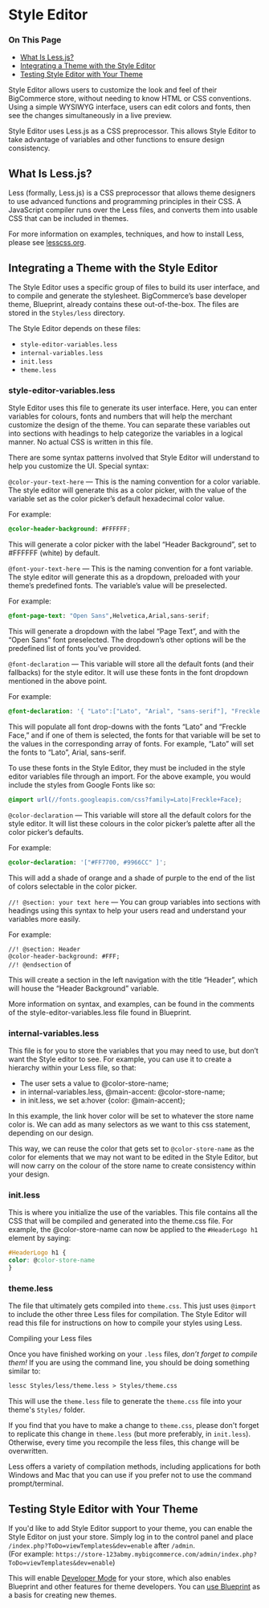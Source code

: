 # Style Editor

<div class="otp" id="no-index">

### On This Page
- [What Is Less.js?](#what-is-lessjs)
- [Integrating a Theme with the Style Editor](#integrating-a-theme-with-the-style-editor)
- [Testing Style Editor with Your Theme](#testing-style-editor-with-your-theme)

</div> 

Style Editor allows users to customize the look and feel of their BigCommerce store, without needing to know HTML or CSS conventions. Using a simple WYSIWYG interface, users can edit colors and fonts, then see the changes simultaneously in a live preview.

Style Editor uses Less.js as a CSS preprocessor. This allows Style Editor to take advantage of variables and other functions to ensure design consistency.

## What Is Less.js? 

Less (formally, Less.js) is a CSS preprocessor that allows theme designers to use advanced functions and programming principles in their CSS. A JavaScript compiler runs over the Less files, and converts them into usable CSS that can be included in themes.

For more information on examples, techniques, and how to install Less, please see <a href="http://lesscss.org/" target="_blank">lesscss.org</a>.

## Integrating a Theme with the Style Editor 

The Style Editor uses a specific group of files to build its user interface, and to compile and generate the stylesheet. BigCommerce’s base developer theme, Blueprint, already contains these out-of-the-box. The files are stored in the `Styles/less` directory.

The Style Editor depends on these files:

*   `style-editor-variables.less`
*   `internal-variables.less`
*   `init.less`
*   `theme.less`

### style-editor-variables.less 

Style Editor uses this file to generate its user interface. Here, you can enter variables for colours, fonts and numbers that will help the merchant customize the design of the theme. You can separate these variables out into sections with headings to help categorize the variables in a logical manner. No actual CSS is written in this file.

There are some syntax patterns involved that Style Editor will understand to help you customize the UI. Special syntax:

`@color-your-text-here` — This is the naming convention for a color variable. The style editor will generate this as a color picker, with the value of the variable set as the color picker’s default hexadecimal color value.

For example:

<div class="HubBlock-header">
    <div class="HubBlock-header-title flex items-center">
        <div class="HubBlock-header-name"></div>
    </div><div class="HubBlock-header-subtitle"></div>
</div>

<!--
title: ""
subtitle: ""
lineNumbers: true
-->

```css
@color-header-background: #FFFFFF;
```

This will generate a color picker with the label “Header Background”, set to #FFFFFF (white) by default.

`@font-your-text-here` — This is the naming convention for a font variable. The style editor will generate this as a dropdown, preloaded with your theme’s predefined fonts. The variable’s value will be preselected.

For example:

<div class="HubBlock-header">
    <div class="HubBlock-header-title flex items-center">
        <div class="HubBlock-header-name"></div>
    </div><div class="HubBlock-header-subtitle"></div>
</div>

<!--
title: ""
subtitle: ""
lineNumbers: true
-->

```css
@font-page-text: "Open Sans",Helvetica,Arial,sans-serif;
```

This will generate a dropdown with the label “Page Text”, and with the “Open Sans” font preselected. The dropdown’s other options will be the predefined list of fonts you’ve provided.

`@font-declaration` — This variable will store all the default fonts (and their fallbacks) for the style editor. It will use these fonts in the font dropdown mentioned in the above point.

For example:

<div class="HubBlock-header">
    <div class="HubBlock-header-title flex items-center">
        <div class="HubBlock-header-name"></div>
    </div><div class="HubBlock-header-subtitle"></div>
</div>

<!--
title: ""
subtitle: ""
lineNumbers: true
-->

```css
@font-declaration: '{ "Lato":["Lato", "Arial", "sans-serif"], "Freckle Face":["Freckle Face", "cursive"]}';

```

This will populate all font drop-downs with the fonts “Lato” and “Freckle Face,” and if one of them is selected, the fonts for that variable will be set to the values in the corresponding array of fonts. For example, “Lato” will set the fonts to “Lato”, Arial, sans-serif.

To use these fonts in the Style Editor, they must be included in the style editor variables file through an import. For the above example, you would include the styles from Google Fonts like so:

<div class="HubBlock-header">
    <div class="HubBlock-header-title flex items-center">
        <div class="HubBlock-header-name"></div>
    </div><div class="HubBlock-header-subtitle"></div>
</div>

<!--
title: ""
subtitle: ""
lineNumbers: true
-->

```css
@import url(//fonts.googleapis.com/css?family=Lato|Freckle+Face);

```

`@color-declaration` — This variable will store all the default colors for the style editor. It will list these colours in the color picker’s palette after all the color picker’s defaults.

For example:

<div class="HubBlock-header">
    <div class="HubBlock-header-title flex items-center">
        <div class="HubBlock-header-name"></div>
    </div><div class="HubBlock-header-subtitle"></div>
</div>

<!--
title: ""
subtitle: ""
lineNumbers: true
-->

```css
@color-declaration: '["#FF7700, #9966CC" ]';
```

This will add a shade of orange and a shade of purple to the end of the list of colors selectable in the color picker.

`//! @section: your text here` — You can group variables into sections with headings using this syntax to help your users read and understand your variables more easily.

For example:

`//! @section: Header`  
`@color-header-background: #FFF;`  
`//! @endsection`  of

This will create a section in the left navigation with the title “Header”, which will house the “Header Background” variable.

More information on syntax, and examples, can be found in the comments of the style-editor-variables.less file found in Blueprint.

### internal-variables.less 

This file is for you to store the variables that you may need to use, but don’t want the Style editor to see. For example, you can use it to create a hierarchy within your Less file, so that:

*   The user sets a value to @color-store-name;
*   in internal-variables.less, @main-accent: @color-store-name;
*   in init.less, we set a:hover {color: @main-accent};

In this example, the link hover color will be set to whatever the store name color is. We can add as many selectors as we want to this css statement, depending on our design.

This way, we can reuse the color that gets set to `@color-store-name` as the color for elements that we may not want to be edited in the Style Editor, but will now carry on the colour of the store name to create consistency within your design.

### init.less 

This is where you initialize the use of the variables. This file contains all the CSS that will be compiled and generated into the theme.css file. For example, the @color-store-name can now be applied to the `#HeaderLogo h1` element by saying:

<div class="HubBlock-header">
    <div class="HubBlock-header-title flex items-center">
        <div class="HubBlock-header-name"></div>
    </div><div class="HubBlock-header-subtitle"></div>
</div>

<!--
title: ""
subtitle: ""
lineNumbers: true
-->

```css
#HeaderLogo h1 {
color: @color-store-name
}

```

### theme.less 

The file that ultimately gets compiled into `theme.css`. This just uses `@import` to include the other three Less files for compilation. The Style Editor will read this file for instructions on how to compile your styles using Less.

Compiling your Less files

Once you have finished working on your `.less` files, _don’t forget to compile them!_ If you are using the command line, you should be doing something similar to:

<div class="HubBlock-header">
    <div class="HubBlock-header-title flex items-center">
        <div class="HubBlock-header-name"></div>
    </div><div class="HubBlock-header-subtitle"></div>
</div>

<!--
title: ""
subtitle: ""
lineNumbers: true
-->

```html
lessc Styles/less/theme.less > Styles/theme.css 

```

This will use the `theme.less` file to generate the `theme.css` file into your theme's `Styles/` folder.

If you find that you have to make a change to `theme.css`, please don't forget to replicate this change in `theme.less` (but more preferably, in `init.less`). Otherwise, every time you recompile the less files, this change will be overwritten.

Less offers a variety of compilation methods, including applications for both Windows and Mac that you can use if you prefer not to use the command prompt/terminal.

## Testing Style Editor with Your Theme 

If you'd like to add Style Editor support to your theme, you can enable the Style Editor on just your store. Simply log in to the control panel and place `/index.php?ToDo=viewTemplates&dev=enable` after `/admin`.<br>
(For example: <NOBR>`https://store-123abmy.mybigcommerce.com/admin/index.php?ToDo=viewTemplates&dev=enable`</nobr>)

This will enable [Developer Mode](#) for your store, which also enables Blueprint and other features for theme developers. You can [use Blueprint](#) as a basis for creating new themes.
